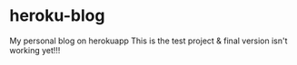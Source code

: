 # heroku-blog
My personal blog on herokuapp
This is the test project & final version isn't working yet!!!
